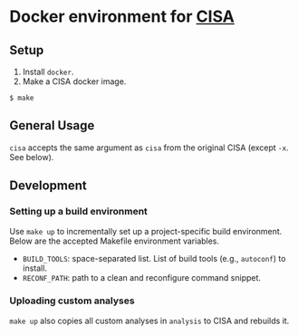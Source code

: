 # Docker environment for [CISA](https://github.com/gwangmu/cisa)

## Setup

 1. Install `docker`.
 2. Make a CISA docker image.
```
$ make
```

## General Usage

`cisa` accepts the same argument as `cisa` from the original CISA (except `-x`. See below).


## Development

### Setting up a build environment

Use `make up` to incrementally set up a project-specific build environment. Below are the accepted Makefile environment variables.
 * `BUILD_TOOLS`: space-separated list. List of build tools (e.g., `autoconf`) to install.
 * `RECONF_PATH`: path to a clean and reconfigure command snippet.

### Uploading custom analyses

`make up` also copies all custom analyses in `analysis` to CISA and rebuilds it.
